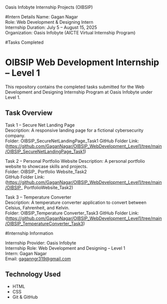 Oasis Infobyte Internship Projects (OIBSIP)

#Intern Details
Name: Gagan Nagar  
Role: Web Development & Designing Intern  
Internship Duration: July 5 – August 15, 2025  
Organization: Oasis Infobyte (AICTE Virtual Internship Program)

#Tasks Completed

# OIBSIP Web Development Internship – Level 1

This repository contains the completed tasks submitted for the Web Development and Designing Internship Program at Oasis Infobyte under Level 1.

## Task Overview

Task 1 – Secure Net Landing Page  
Description: A responsive landing page for a fictional cybersecurity company.  
Folder: OIBSIP_SecureNetLandingPage_Task1
GitHub Folder Link:(https://github.com/GaganNagar/OIBSIP_WebDevelopment_Level1/tree/main/OIBSIP_SecureNetLandingPage_Task1)  


Task 2 – Personal Portfolio Website
Description: A personal portfolio website to showcase skills and projects.  
Folder: OIBSIP_ Portfolio Website_Task2  
GitHub Folder Link: (https://github.com/GaganNagar/OIBSIP_WebDevelopment_Level1/tree/main/OIBSIP_ PortfolioWebsite_Task2)

Task 3 – Temperature Converter  
Description: A temperature converter application to convert between Celsius, Fahrenheit, and Kelvin.  
Folder: OIBSIP_Temperature Converter_Task3
GitHub Folder Link: (https://github.com/GaganNagar/OIBSIP_WebDevelopment_Level1/tree/main/OIBSIP_TemperatureConverter_Task3)  

#Internship Information

Internship Provider: Oasis Infobyte  
Internship Role: Web Development and Designing – Level 1  
Intern: Gagan Nagar  
Email: gaganngr319@gmail.com

## Technology Used

- HTML  
- CSS    
- Git & GitHub  
